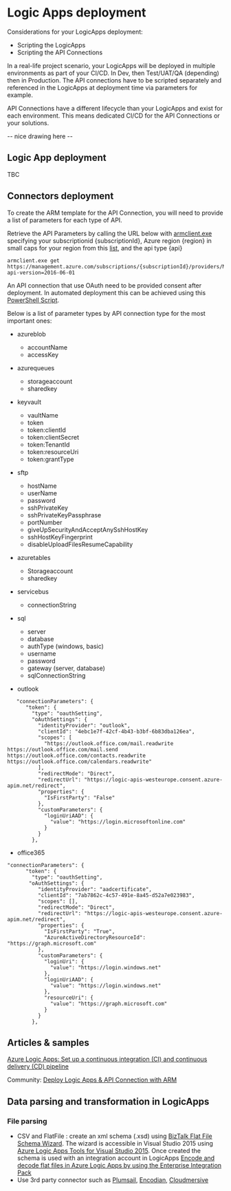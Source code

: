 # Logic Apps deployment

Considerations for your LogicApps deployment:
- Scripting the LogicApps 
- Scripting the API Connections

In a real-life project scenario, your LogicApps will be deployed in multiple environments as part of your CI/CD. In Dev, then Test/UAT/QA (depending) then in Production.
The API connections have to be scripted separately and referenced in the LogicApps at deployment time via parameters for example.

API Connections have a different lifecycle than your LogicApps and exist for each environment. This means dedicated CI/CD for the API Connections or your solutions. 

-- nice drawing here --

## Logic App deployment

TBC

## Connectors deployment

To create the ARM template for the API Connection, you will need to provide a list of parameters for each type of API.

Retrieve the API Parameters by calling the URL below with [armclient.exe](https://chocolatey.org/packages/ARMClient) specifying your subscriptionid {subscriptionId}, Azure region {region} in small caps for your region from this [list](https://docs.microsoft.com/en-us/dotnet/api/microsoft.azure.documents.locationnames?view=azure-dotnet), and the api type {api}

```
armclient.exe get https://management.azure.com/subscriptions/{subscriptionId}/providers/Microsoft.Web/locations/{region}/managedApis/{Api}?api-version=2016-06-01
```

An API connection that use OAuth need to be provided consent after deployment. In automated deployment this can be achieved using this [PowerShell Script](https://github.com/logicappsio/LogicAppConnectionAuth).

Below is a list of parameter types by API connection type for the most important ones:

* azureblob
  * accountName
  * accessKey
 
* azurequeues
  * storageaccount
  * sharedkey
 
* keyvault
  * vaultName
  * token
  * token:clientId
  * token:clientSecret
  * token:TenantId
  * token:resourceUri
  * token:grantType
 
* sftp
  * hostName
  * userName
  * password
  * sshPrivateKey
  * sshPrivateKeyPassphrase
  * portNumber
  * giveUpSecurityAndAcceptAnySshHostKey
  * sshHostKeyFingerprint
  * disableUploadFilesResumeCapability
 
* azuretables
  * Storageaccount
  * sharedkey
 
* servicebus
  * connectionString
 
* sql
  * server
  * database
  * authType (windows, basic)
  * username
  * password
  * gateway (server, database)
  * sqlConnectionString
 
* outlook 
  
```
   "connectionParameters": {
      "token": {
        "type": "oauthSetting",
        "oAuthSettings": {
          "identityProvider": "outlook",
          "clientId": "4ebc1e7f-42cf-4b43-b3bf-6b83dba126ea",
          "scopes": [
            "https://outlook.office.com/mail.readwrite https://outlook.office.com/mail.send https://outlook.office.com/contacts.readwrite https://outlook.office.com/calendars.readwrite"
          ],
          "redirectMode": "Direct",
          "redirectUrl": "https://logic-apis-westeurope.consent.azure-apim.net/redirect",
          "properties": {
            "IsFirstParty": "False"
          },
          "customParameters": {
            "loginUriAAD": {
              "value": "https://login.microsoftonline.com"
            }
          }
        },
```
 
* office365

```
"connectionParameters": {
      "token": {
        "type": "oauthSetting",
       "oAuthSettings": {
          "identityProvider": "aadcertificate",
          "clientId": "7ab7862c-4c57-491e-8a45-d52a7e023983",
          "scopes": [],
          "redirectMode": "Direct",
          "redirectUrl": "https://logic-apis-westeurope.consent.azure-apim.net/redirect",
          "properties": {
            "IsFirstParty": "True",
            "AzureActiveDirectoryResourceId": "https://graph.microsoft.com"
          },
          "customParameters": {
            "loginUri": {
              "value": "https://login.windows.net"
            },
            "loginUriAAD": {
              "value": "https://login.windows.net"
            },
            "resourceUri": {
              "value": "https://graph.microsoft.com"
            }
          }
        },
```

## Articles & samples

[Azure Logic Apps: Set up a continuous integration (CI) and continuous delivery (CD) pipeline](https://github.com/Azure-Samples/azure-logic-apps-deployment-samples
)

Community: [Deploy Logic Apps & API Connection with ARM](https://www.bruttin.com/2017/06/13/deploy-logic-app-with-arm.html)

## Data parsing and transformation in LogicApps
### File parsing
- CSV and FlatFile : create an xml schema (.xsd) using [BizTalk Flat File Schema Wizard](https://docs.microsoft.com/en-us/biztalk/core/walkthrough-creating-a-flat-file-schema-from-a-document-instance). The wizard is accessible in Visual Studio 2015 using [Azure Logic Apps Tools for Visual Studio 2015](https://marketplace.visualstudio.com/items?itemName=VinaySinghMSFT.AzureLogicAppsToolsforVisualStudio). Once created the schema is used with an integration account in LogicApps [Encode and decode flat files in Azure Logic Apps by using the Enterprise Integration Pack](https://docs.microsoft.com/en-us/azure/logic-apps/logic-apps-enterprise-integration-flatfile)
- Use 3rd party connector such as [Plumsail](https://docs.microsoft.com/en-us/connectors/plumsail/), [Encodian](https://docs.microsoft.com/en-us/connectors/encodiandocumentmanager/), [Cloudmersive](https://docs.microsoft.com/en-us/connectors/cloudmersiveconvert/#convert-csv-to-json-conversion)  

